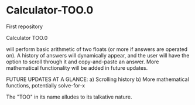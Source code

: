 # Calculator-TOO.0
First repository

Calculator TOO.0

will perform basic arithmetic of two floats (or more if answers are operated on). A history of answers will dynamically appear, and the user will have the option to scroll through it and copy-and-paste an answer. More mathematical functionality will be added in future updates.

FUTURE UPDATES AT A GLANCE:
  a) Scrolling history
  b) More mathematical functions, potentially solve-for-x

The "TOO" in its name alludes to its talkative nature.
